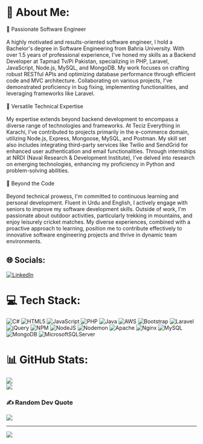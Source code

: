 # 💫 About Me:
🚀 Passionate Software Engineer<br><br>A highly motivated and results-oriented software engineer, I hold a Bachelor's degree in Software Engineering from Bahria University. With over 1.5 years of professional experience, I've honed my skills as a Backend Developer at Tapmad Tv/Pi Pakistan, specializing in PHP, Laravel, JavaScript, Node.js, MySQL, and MongoDB. My work focuses on crafting robust RESTful APIs and optimizing database performance through efficient code and MVC architecture. Collaborating on various projects, I've demonstrated proficiency in bug fixing, implementing functionalities, and leveraging frameworks like Laravel.<br><br>🔧 Versatile Technical Expertise<br><br>My expertise extends beyond backend development to encompass a diverse range of technologies and frameworks. At Teciz Everything in Karachi, I've contributed to projects primarily in the e-commerce domain, utilizing Node.js, Express, Mongoose, MySQL, and Postman. My skill set also includes integrating third-party services like Twilio and SendGrid for enhanced user authentication and email functionalities. Through internships at NRDI (Naval Research & Development Institute), I've delved into research on emerging technologies, enhancing my proficiency in Python and problem-solving abilities.<br><br>🌟 Beyond the Code<br><br>Beyond technical prowess, I'm committed to continuous learning and personal development. Fluent in Urdu and English, I actively engage with seniors to improve my software development skills. Outside of work, I'm passionate about outdoor activities, particularly trekking in mountains, and enjoy leisurely cricket matches. My diverse experiences, combined with a proactive approach to learning, position me to contribute effectively to innovative software engineering projects and thrive in dynamic team environments.


## 🌐 Socials:
[![LinkedIn](https://img.shields.io/badge/LinkedIn-%230077B5.svg?logo=linkedin&logoColor=white)](https://linkedin.com/in/https://www.linkedin.com/in/obaid-ur-rehman-52a733209/) 

# 💻 Tech Stack:
![C#](https://img.shields.io/badge/c%23-%23239120.svg?style=for-the-badge&logo=csharp&logoColor=white) ![HTML5](https://img.shields.io/badge/html5-%23E34F26.svg?style=for-the-badge&logo=html5&logoColor=white) ![JavaScript](https://img.shields.io/badge/javascript-%23323330.svg?style=for-the-badge&logo=javascript&logoColor=%23F7DF1E) ![PHP](https://img.shields.io/badge/php-%23777BB4.svg?style=for-the-badge&logo=php&logoColor=white) ![Java](https://img.shields.io/badge/java-%23ED8B00.svg?style=for-the-badge&logo=openjdk&logoColor=white) ![AWS](https://img.shields.io/badge/AWS-%23FF9900.svg?style=for-the-badge&logo=amazon-aws&logoColor=white) ![Bootstrap](https://img.shields.io/badge/bootstrap-%238511FA.svg?style=for-the-badge&logo=bootstrap&logoColor=white) ![Laravel](https://img.shields.io/badge/laravel-%23FF2D20.svg?style=for-the-badge&logo=laravel&logoColor=white) ![jQuery](https://img.shields.io/badge/jquery-%230769AD.svg?style=for-the-badge&logo=jquery&logoColor=white) ![NPM](https://img.shields.io/badge/NPM-%23CB3837.svg?style=for-the-badge&logo=npm&logoColor=white) ![NodeJS](https://img.shields.io/badge/node.js-6DA55F?style=for-the-badge&logo=node.js&logoColor=white) ![Nodemon](https://img.shields.io/badge/NODEMON-%23323330.svg?style=for-the-badge&logo=nodemon&logoColor=%BBDEAD) ![Apache](https://img.shields.io/badge/apache-%23D42029.svg?style=for-the-badge&logo=apache&logoColor=white) ![Nginx](https://img.shields.io/badge/nginx-%23009639.svg?style=for-the-badge&logo=nginx&logoColor=white) ![MySQL](https://img.shields.io/badge/mysql-%2300000f.svg?style=for-the-badge&logo=mysql&logoColor=white) ![MongoDB](https://img.shields.io/badge/MongoDB-%234ea94b.svg?style=for-the-badge&logo=mongodb&logoColor=white) ![MicrosoftSQLServer](https://img.shields.io/badge/Microsoft%20SQL%20Server-CC2927?style=for-the-badge&logo=microsoft%20sql%20server&logoColor=white)
# 📊 GitHub Stats:
![](https://github-readme-stats.vercel.app/api?username=ubaid123-eng&theme=dark&hide_border=false&include_all_commits=false&count_private=false)<br/>
![](https://github-readme-streak-stats.herokuapp.com/?user=ubaid123-eng&theme=dark&hide_border=false)<br/>

### ✍️ Random Dev Quote
![](https://quotes-github-readme.vercel.app/api?type=horizontal&theme=radical)

---
[![](https://visitcount.itsvg.in/api?id=ubaid123-eng&icon=0&color=0)](https://visitcount.itsvg.in)
